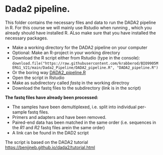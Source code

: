 # Dada2 pipeline.

This folder contains the necessary files and data to run the DADA2 pipeline in R. For this course we will mainly use Rstudio when running , which you already should have installed R. ALso make sure that you have installed the necessary packages.

- Make a working directory for the DADA2 pipeline on your computer
- Optional: Make an R-project in your working directory
- Download the R script either from Rstudio (type in the console):
```download.file("https://raw.githubusercontent.com/krabberod/BIO9905MERG1_V21/main/Dada2_Pipeline/DADA2_pipeline.R", "DADA2_pipeline.R")```
- Or the boring way [DADA2_pipeline.R](https://raw.githubusercontent.com/krabberod/BIO9905MERG1_V21/main/Dada2_Pipeline/DADA2_pipeline.R)
- Open the script in Rstudio
- Make as subdirectory called *fastq* in the working directroy
- Download the fastq files to the subdirectory (link is in the script)

**The fastq files have already been processed:**
- The samples have been demultiplexed, i.e. split into individual per-sample fastq files.
- Primers and adapters and have been removed.
- Paired-end data has been matched in the same order (i.e. sequences in the *R1* and *R2* fastq files arein the same order)
- A link can be found in the DAD2 script


The script is based on the DADA2 tutorial https://benjjneb.github.io/dada2/tutorial.html
